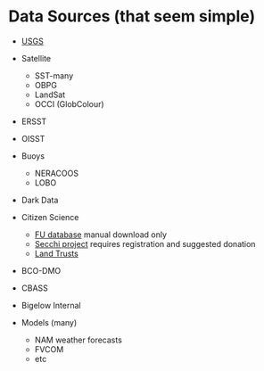 # Data Sources (that seem simple)

- [USGS](https://www.usgs.gov/products/data-and-tools/apis)

- Satellite
  + SST-many
  + OBPG
  + LandSat
  + OCCI (GlobColour)

- ERSST

- OISST

- Buoys
  + NERACOOS
  + LOBO
  
- Dark Data

- Citizen Science
  + [FU database](https://www.eyeonwater.org/) manual download only
  + [Secchi project](http://www.secchidisk.org/) requires registration and suggested donation
  + [Land Trusts](https://mcoascience.org/resources/)
  
- BCO-DMO

- CBASS

- Bigelow Internal

- Models (many)
  + NAM weather forecasts
  + FVCOM
  + etc
